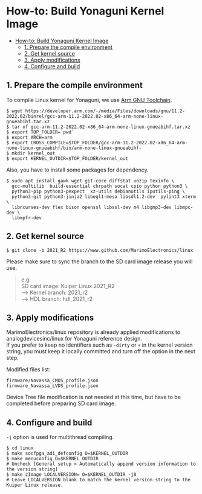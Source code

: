 # How-to: Build Yonaguni Kernel Image

- [How-to: Build Yonaguni Kernel Image](#how-to-build-yonaguni-kernel-image)
  - [1. Prepare the compile environment](#1-prepare-the-compile-environment)
  - [2. Get kernel source](#2-get-kernel-source)
  - [3. Apply modifications](#3-apply-modifications)
  - [4. Configure and build](#4-configure-and-build)


## 1. Prepare the compile environment
To compile Linux kernel for Yonaguni, we use [Arm GNU Toolchain](https://developer.arm.com/Tools%20and%20Software/GNU%20Toolchain).

```Shell
$ wget https://developer.arm.com/-/media/Files/downloads/gnu/11.2-2022.02/binrel/gcc-arm-11.2-2022.02-x86_64-arm-none-linux-gnueabihf.tar.xz
$ tar xf gcc-arm-11.2-2022.02-x86_64-arm-none-linux-gnueabihf.tar.xz
$ export TOP_FOLDER=`pwd`
$ export ARCH=arm
$ export CROSS_COMPILE=$TOP_FOLDER/gcc-arm-11.2-2022.02-x86_64-arm-none-linux-gnueabihf/bin/arm-none-linux-gnueabihf-
$ mkdir kernel_out
$ export KERNEL_OUTDIR=$TOP_FOLDER/kernel_out
```

Also, you have to install some packages for dependency.

```shell
$ sudo apt install gawk wget git-core diffstat unzip texinfo \
  gcc-multilib  build-essential chrpath socat cpio python python3 \
  python3-pip python3-pexpect  xz-utils debianutils iputils-ping \
  python3-git python3-jinja2 libegl1-mesa libsdl1.2-dev  pylint3 xterm \
  libncurses-dev flex bison openssl libssl-dev m4 libgmp3-dev libmpc-dev \
  libmpfr-dev
```


## 2. Get kernel source

```Shell
$ git clone -b 2021_R2 https://www.github.com/MarimoElectronics/linux
```

Please make sure to sync the branch to the SD card image release you will use.  
> e.g.  
> SD card image: Kuiper Linux 2021_R2  
> --> Kernel branch: 2021_r2  
> --> HDL branch: hdl_2021_r2  


## 3. Apply modifications
MarimoElectronics/linux repository is already applied modifications to analogdevicesinc/linux for Yonaguni reference design.  
If you prefer to keep no identifiers such as `-dirty` or `+` in the kernel version string, you must keep it locally committed and turn off the option in the next step.


Modified files list:
```
firmware/Navassa_CMOS_profile.json
firmware_Navassa_LVDS_profile.json
```
Device Tree file modification is not needed at this time, but have to be completed before preparing SD card image.


## 4. Configure and build
`-j` option is used for multithread compiling.

```Shell
$ cd linux
$ make socfpga_adi_defconfig O=$KERNEL_OUTDIR
$ make menuconfig O=$KERNEL_OUTDIR
# Uncheck [General setup > Automatically append version information to the version string]
$ make zImage LOCALVERSION= O=$KERNEL_OUTDIR -j8
# Leave LOCALVERSION blank to match the kernel version string to the Kuiper Linux release.
```
